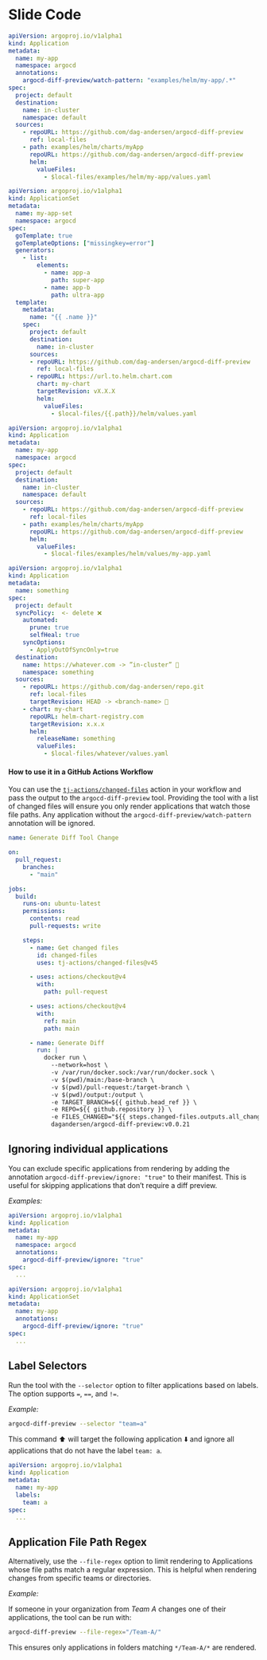 # Slide Code


```yaml title="Application" hl_lines="7"
apiVersion: argoproj.io/v1alpha1
kind: Application
metadata:
  name: my-app
  namespace: argocd
  annotations:
    argocd-diff-preview/watch-pattern: "examples/helm/my-app/.*"
spec:
  project: default
  destination:
    name: in-cluster
    namespace: default
  sources:
    - repoURL: https://github.com/dag-andersen/argocd-diff-preview
      ref: local-files
    - path: examples/helm/charts/myApp
      repoURL: https://github.com/dag-andersen/argocd-diff-preview
      helm:
        valueFiles:
          - $local-files/examples/helm/my-app/values.yaml
```

```yaml title="ApplicationSet"
apiVersion: argoproj.io/v1alpha1
kind: ApplicationSet
metadata:
  name: my-app-set
  namespace: argocd
spec:
  goTemplate: true
  goTemplateOptions: ["missingkey=error"]
  generators:
    - list:
        elements:
          - name: app-a
            path: super-app
          - name: app-b
            path: ultra-app
  template:
    metadata:
      name: "{{ .name }}"
    spec:
      project: default
      destination:
        name: in-cluster
      sources:
      - repoURL: https://github.com/dag-andersen/argocd-diff-preview
        ref: local-files
      - repoURL: https://url.to.helm.chart.com
        chart: my-chart
        targetRevision: vX.X.X
        helm:
          valueFiles:
            - $local-files/{{.path}}/helm/values.yaml
```

```yaml title="Application"
apiVersion: argoproj.io/v1alpha1
kind: Application
metadata:
  name: my-app
  namespace: argocd
spec:
  project: default
  destination:
    name: in-cluster
    namespace: default
  sources:
    - repoURL: https://github.com/dag-andersen/argocd-diff-preview
      ref: local-files
    - path: examples/helm/charts/myApp
      repoURL: https://github.com/dag-andersen/argocd-diff-preview
      helm:
        valueFiles:
          - $local-files/examples/helm/values/my-app.yaml
```

```yaml title="Application"
apiVersion: argoproj.io/v1alpha1
kind: Application
metadata:
  name: something
spec:
  project: default
  syncPolicy:  <- delete ❌
    automated:
      prune: true
      selfHeal: true
    syncOptions:
      - ApplyOutOfSyncOnly=true
  destination:
    name: https://whatever.com -> ”in-cluster” 🔄
    namespace: something
  sources:
    - repoURL: https://github.com/dag-andersen/repo.git
      ref: local-files
      targetRevision: HEAD -> <branch-name> 🔄
    - chart: my-chart
      repoURL: helm-chart-registry.com
      targetRevision: x.x.x
      helm:
        releaseName: something
        valueFiles:
          - $local-files/whatever/values.yaml
```

#### How to use it in a GitHub Actions Workflow

You can use the [`tj-actions/changed-files`](https://github.com/tj-actions/changed-files) action in your workflow and pass the output to the `argocd-diff-preview` tool. Providing the tool with a list of changed files will ensure you only render applications that watch those file paths. Any application without the `argocd-diff-preview/watch-pattern` annotation will be ignored.

```yaml title=".github/workflows/generate-diff.yml" linenums="1" hl_lines="16-18 39"
name: Generate Diff Tool Change

on:
  pull_request:
    branches:
      - "main"

jobs:
  build:
    runs-on: ubuntu-latest
    permissions:
      contents: read
      pull-requests: write

    steps:
      - name: Get changed files
        id: changed-files
        uses: tj-actions/changed-files@v45

      - uses: actions/checkout@v4
        with:
          path: pull-request

      - uses: actions/checkout@v4
        with:
          ref: main
          path: main

      - name: Generate Diff
        run: |
          docker run \
            --network=host \
            -v /var/run/docker.sock:/var/run/docker.sock \
            -v $(pwd)/main:/base-branch \
            -v $(pwd)/pull-request:/target-branch \
            -v $(pwd)/output:/output \
            -e TARGET_BRANCH=${{ github.head_ref }} \
            -e REPO=${{ github.repository }} \
            -e FILES_CHANGED="${{ steps.changed-files.outputs.all_changed_files }}"
            dagandersen/argocd-diff-preview:v0.0.21
```

## Ignoring individual applications

You can exclude specific applications from rendering by adding the annotation `argocd-diff-preview/ignore: "true"` to their manifest. This is useful for skipping applications that don’t require a diff preview.

*Examples:*
```yaml title="Application" hl_lines="7"
apiVersion: argoproj.io/v1alpha1
kind: Application
metadata:
  name: my-app
  namespace: argocd
  annotations:
    argocd-diff-preview/ignore: "true"
spec:
  ...
```

```yaml title="ApplicationSet" hl_lines="6"
apiVersion: argoproj.io/v1alpha1
kind: ApplicationSet
metadata:
  name: my-app
  annotations:
    argocd-diff-preview/ignore: "true"
spec:
  ...
```

## Label Selectors

Run the tool with the `--selector` option to filter applications based on labels. The option supports `=`, `==`, and `!=`.

*Example:*
```bash
argocd-diff-preview --selector "team=a"
```
This command :arrow_up: will target the following application :arrow_down: and ignore all applications that do not have the label `team: a`.

```yaml title="Application" hl_lines="5-6"
apiVersion: argoproj.io/v1alpha1
kind: Application
metadata:
  name: my-app
  labels:
    team: a
spec:
  ...
```

## Application File Path Regex

Alternatively, use the `--file-regex` option to limit rendering to Applications whose file paths match a regular expression. This is helpful when rendering changes from specific teams or directories.

*Example:*

If someone in your organization from *Team A* changes one of their applications, the tool can be run with:
```bash
argocd-diff-preview --file-regex="/Team-A/"
```
This ensures only applications in folders matching `*/Team-A/*` are rendered.
